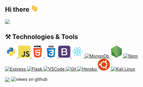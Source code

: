 ## Hi there <img src="https://raw.githubusercontent.com/ABSphreak/ABSphreak/master/gifs/Hi.gif" width="25px">

<img align="center" src="https://github.com/hulkienesuysal/hulkienesuysal/blob/main/header.png">

## ⚒️ Technologies & Tools
<div>
  <a href="https://www.python.org/">
    <img height="40" title="Python" src="https://raw.githubusercontent.com/github/explore/80688e429a7d4ef2fca1e82350fe8e3517d3494d/topics/python/python.png"/>
  </a>
  <a href="https://www.javascript.com/">
    <img height="40" title="Javascript" src="https://raw.githubusercontent.com/github/explore/80688e429a7d4ef2fca1e82350fe8e3517d3494d/topics/javascript/javascript.png"/>
  </a>
  <a href="https://www.w3schools.com/html/default.asp">
    <img height="40" title="HTML" src="https://raw.githubusercontent.com/github/explore/80688e429a7d4ef2fca1e82350fe8e3517d3494d/topics/html/html.png"/>
  </a>
  <a href="https://www.w3schools.com/css/default.asp">
    <img height="40" title="CSS" src="https://raw.githubusercontent.com/github/explore/80688e429a7d4ef2fca1e82350fe8e3517d3494d/topics/css/css.png"/>
  </a>
  <a href="https://getbootstrap.com/">
    <img height="40" title="Bootstrap" src="https://raw.githubusercontent.com/github/explore/80688e429a7d4ef2fca1e82350fe8e3517d3494d/topics/bootstrap/bootstrap.png"/>
  </a>
  <a href="https://reactjs.org/">
    <img height="40" title="React" src="https://raw.githubusercontent.com/github/explore/80688e429a7d4ef2fca1e82350fe8e3517d3494d/topics/react/react.png"/>
  </a>
  <a href="https://www.mongodb.com/">
    <img height="40" title="MongoDb" src="https://cdn.iconscout.com/icon/free/png-512/mongodb-3-1175138.png"/>
  </a>
  <a href="https://nodejs.org/en/">
    <img height="40" title="Nodejs" src="https://raw.githubusercontent.com/github/explore/80688e429a7d4ef2fca1e82350fe8e3517d3494d/topics/nodejs/nodejs.png"/>
  </a>
  <a href="https://www.npmjs.com/">
    <img height="40" title="Npm" src="https://img.icons8.com/color/100/npm.png"/> 
  </a>
  <a href="https://expressjs.com/">
    <img height="40" title="Express" src="https://images.tute.io/tute/topic/express-js.png"/>
  </a>
  <a href="https://flask.palletsprojects.com/">
    <img height="40" title="Flask" src="https://png2.cleanpng.com/sh/babfb5d92a8b2bf5728c7ea19c391229/L0KzQYm3WMA6N6d6gpH0aYP2gLBuTfZtaaRwRdRELXX7cb73jPUuf5ZnRdh7YX3oh7F5i71xgaVth9C2YnB3hL3sTgNmapJ4jNtqbj3og8XsjwN0d6N0RadrNnOzcbK6VBY6Pmg3RqcEMEC2QYK3UcU0O2k1T6QBN0W1Qoe1kP5o/kisspng-flask-by-example-web-framework-python-bottle-sebastian-estenssoro-5b6c0aa37f9672.5900311015338072675226.png"/>
  </a>
  <a href="https://code.visualstudio.com/">
    <img height="40" title="VSCode" src="https://img.icons8.com/fluent/100/000000/visual-studio-code-2019.png"/>
  </a>
  <a href="https://git-scm.com/">
    <img height="40" title="Git" src="https://www.vectorlogo.zone/logos/git-scm/git-scm-icon.svg"/>
  </a>
  <a href="https://www.heroku.com/">
    <img height="40" title="Heroku" src="https://img.icons8.com/color/100/000000/heroku.png"/>
  </a>
  <a href="https://ubuntu.com/">
    <img height="40" title="Ubuntu" src="https://raw.githubusercontent.com/github/explore/80688e429a7d4ef2fca1e82350fe8e3517d3494d/topics/ubuntu/ubuntu.png"/>
  </a>
  <a href="https://www.kali.org/">
    <img height="40" title="Kali Linux" src="https://freepngimg.com/download/android/68988-kali-android-linux-free-clipart-hq.png"/>
  </a>
</div>

<br>

<!--
**hulkienesuysal/hulkienesuysal** is a ✨ _special_ ✨ repository because its `README.md` (this file) appears on your GitHub profile.

Here are some ideas to get you started:

- 🔭 I’m currently working on ...
- 🌱 I’m currently learning ...
- 👯 I’m looking to collaborate on ...
- 🤔 I’m looking for help with ...
- 💬 Ask me about ...
- 📫 How to reach me: ...
- 😄 Pronouns: ...
- ⚡ Fun fact: ...
-->

<img align="center" height="195px" src="https://github-readme-stats.vercel.app/api/top-langs/?username=hulkienesuysal&text_color=FFFFFF&bg_color=000000&title_color=94b4a4&langs_count=15&layout=compact&hide_border=true"/>

<img src="https://komarev.com/ghpvc/?username=hulkienesuysal575&label=Views&color=brightgreen&style=flat-square" alt="views on github" />
